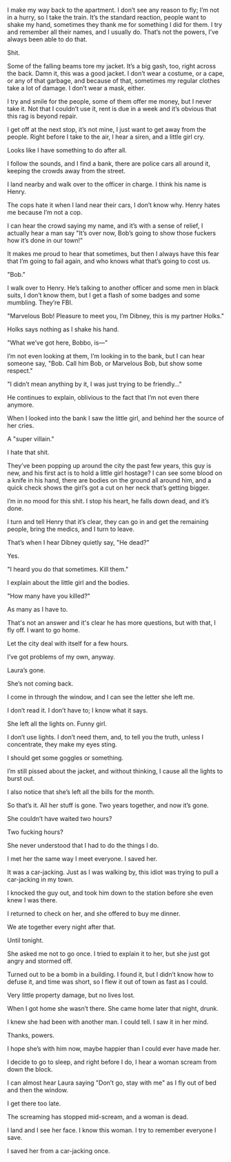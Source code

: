 I make my way back to the apartment. I don’t see any reason to fly; I’m not in a hurry, so I take the train. It’s the standard reaction, people want to shake my hand, sometimes they thank me for something I did for them. I try and remember all their names, and I usually do. That’s not the powers, I’ve always been able to do that.

Shit.

Some of the falling beams tore my jacket. It’s a big gash, too, right across the back. Damn it, this was a good jacket. I don’t wear a costume, or a cape, or any of that garbage, and because of that, sometimes my regular clothes take a lot of damage. I don’t wear a mask, either.

I try and smile for the people, some of them offer me money, but I never take it. Not that I couldn’t use it, rent is due in a week and it’s obvious that this rag is beyond repair.

I get off at the next stop, it’s not mine, I just want to get away from the people. Right before I take to the air, I hear a siren, and a little girl cry.

Looks like I have something to do after all.

I follow the sounds, and I find a bank, there are police cars all around it, keeping the crowds away from the street.

I land nearby and walk over to the officer in charge. I think his name is Henry.

The cops hate it when I land near their cars, I don’t know why. Henry hates me because I’m not a cop.

I can hear the crowd saying my name, and it’s with a sense of relief, I actually hear a man say "It’s over now, Bob’s going to show those fuckers how it’s done in our town!"

It makes me proud to hear that sometimes, but then I always have this fear that I’m going to fail again, and who knows what that’s going to cost us.

"Bob."

I walk over to Henry. He’s talking to another officer and some men in black suits, I don’t know them, but I get a flash of some badges and some mumbling. They’re FBI.

"Marvelous Bob! Pleasure to meet you, I’m Dibney, this is my partner Holks."

Holks says nothing as I shake his hand.

"What we’ve got here, Bobbo, is—"

I’m not even looking at them, I’m looking in to the bank, but I can hear someone say, "Bob. Call him Bob, or Marvelous Bob, but show some respect."

"I didn’t mean anything by it, I was just trying to be friendly…"

He continues to explain, oblivious to the fact that I’m not even there anymore.

When I looked into the bank I saw the little girl, and behind her the source of her cries.

A "super villain."

I hate that shit.

They’ve been popping up around the city the past few years, this guy is new, and his first act is to hold a little girl hostage? I can see some blood on a knife in his hand, there are bodies on the ground all around him, and a quick check shows the girl’s got a cut on her neck that’s getting bigger.

I’m in no mood for this shit. I stop his heart, he falls down dead, and it’s done.

I turn and tell Henry that it’s clear, they can go in and get the remaining people, bring the medics, and I turn to leave.

That’s when I hear Dibney quietly say, "He dead?"

Yes.

"I heard you do that sometimes. Kill them."

I explain about the little girl and the bodies.

"How many have you killed?"

As many as I have to.

That's not an answer and it's clear he has more questions, but with that, I fly off. I want to go home.

Let the city deal with itself for a few hours.

I’ve got problems of my own, anyway.

Laura’s gone.

She’s not coming back.

I come in through the window, and I can see the letter she left me.

I don’t read it. I don’t have to; I know what it says.

She left all the lights on. Funny girl.

I don’t use lights. I don’t need them, and, to tell you the truth, unless I concentrate, they make my eyes sting.

I should get some goggles or something.

I’m still pissed about the jacket, and without thinking, I cause all the lights to burst out.

I also notice that she’s left all the bills for the month.

So that’s it. All her stuff is gone. Two years together, and now it’s gone.

She couldn’t have waited two hours?

Two fucking hours?

She never understood that I had to do the things I do.

I met her the same way I meet everyone. I saved her.

It was a car-jacking. Just as I was walking by, this idiot was trying to pull a car-jacking in my town.

I knocked the guy out, and took him down to the station before she even knew I was there.

I returned to check on her, and she offered to buy me dinner.

We ate together every night after that.

Until tonight.

She asked me not to go once. I tried to explain it to her, but she just got angry and stormed off.

Turned out to be a bomb in a building. I found it, but I didn’t know how to defuse it, and time was short, so I flew it out of town as fast as I could.

Very little property damage, but no lives lost.

When I got home she wasn’t there. She came home later that night, drunk.

I knew she had been with another man. I could tell. I saw it in her mind.

Thanks, powers.

I hope she’s with him now, maybe happier than I could ever have made her.

I decide to go to sleep, and right before I do, I hear a woman scream from down the block.

I can almost hear Laura saying "Don’t go, stay with me" as I fly out of bed and then the window.

I get there too late.

The screaming has stopped mid-scream, and a woman is dead.

I land and I see her face. I know this woman. I try to remember everyone I save.

I saved her from a car-jacking once.
